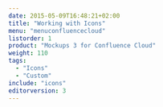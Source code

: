 ```yaml
---
date: 2015-05-09T16:48:21+02:00
title: "Working with Icons"
menu: "menuconfluencecloud" 
listorder: 1
product: "Mockups 3 for Confluence Cloud"
weight: 110
tags:
  - "Icons"
  - "Custom"
include: "icons"
editorversion: 3
---
```

